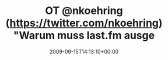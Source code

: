 ---
retweeted: false
source: <a href="http://twitter.com" rel="nofollow">Twitter Web Client</a>
entities:
  hashtags: []
  symbols: []
  user_mentions:
  - name: nkoehring
    screen_name: nkoehring
    indices:
    - '3'
    - '13'
    id_str: '2542731366'
    id: '2542731366'
  urls: []
display_text_range:
- '0'
- '70'
favorite_count: '0'
id_str: '4005072988'
truncated: false
retweet_count: '0'
id: '4005072988'
created_at: Tue Sep 15 14:13:10 +0000 2009
favorited: false
full_text: OT [@nkoehring](https://twitter.com/nkoehring) "Warum muss last.fm ausgerechnet
  jetzt 'Too busy' sein?"
lang: de
tags:
- pesos/twitter
date: '2009-09-15T14:13:10+00:00'
src: https://twitter.com/bascht/status/4005072988
original_url: https://twitter.com/bascht/status/4005072988
type: twitter_tweet
text: OT [@nkoehring](https://twitter.com/nkoehring) "Warum muss last.fm ausgerechnet
  jetzt 'Too busy' sein?"
title: OT @nkoehring (https://twitter.com/nkoehring) "Warum muss last.fm ausge

---